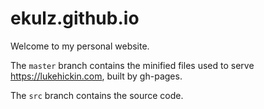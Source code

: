 # ekulz.github.io

Welcome to my personal website.

The `master` branch contains the minified files used to serve https://lukehickin.com, built by gh-pages.

The `src` branch contains the source code.
